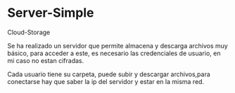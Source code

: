 # Server-Simple
Cloud-Storage

Se ha realizado un servidor que permite almacena y descarga archivos  muy básico, para acceder a este, es necesario las credenciales de usuario,
en mi caso no estan cifradas.

Cada usuario tiene su carpeta, puede subir y descargar archivos,para conectarse hay que saber la ip del servidor y estar en la misma red.
